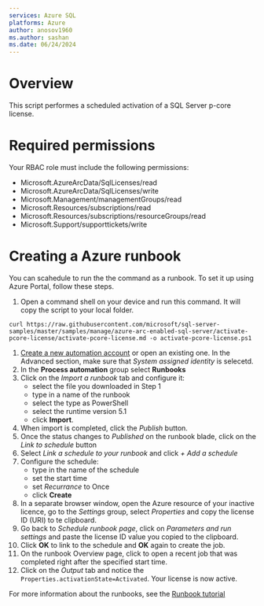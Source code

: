 ```yaml
---
services: Azure SQL
platforms: Azure
author: anosov1960
ms.author: sashan
ms.date: 06/24/2024
---
```


# Overview

This script performes a scheduled activation of a SQL Server p-core license.

# Required permissions

Your RBAC role must include the following permissions:

- Microsoft.AzureArcData/SqlLicenses/read
- Microsoft.AzureArcData/SqlLicenses/write
- Microsoft.Management/managementGroups/read
- Microsoft.Resources/subscriptions/read
- Microsoft.Resources/subscriptions/resourceGroups/read
- Microsoft.Support/supporttickets/write

# Creating a Azure runbook

You can scahedule to run the the command as a runbook. To set it up using Azure Portal, follow these steps.

1. Open a command shell on your device and run this command. It will copy the script to your local folder.
```console
curl https://raw.githubusercontent.com/microsoft/sql-server-samples/master/samples/manage/azure-arc-enabled-sql-server/activate-pcore-license/activate-pcore-license.md -o activate-pcore-license.ps1
```
1. [Create a new automation account](https://ms.portal.azure.com/#create/Microsoft.AutomationAccount)  or open an existing one. In the Advanced section, make sure that *System assigned identity* is selecetd.
1. In the **Process automation** group select **Runbooks**
1. Click on the *Import a runbook* tab and configure it:
    * select the file you downloaded in Step 1  
    * type in a name of the runbook
    * select the type as PowerShell 
    * select the runtime version 5.1 
    * click **Import**.
1. When import is completed, click the *Publish* button.
1. Once the status changes to *Published* on the runbook blade, click on the *Link to schedule* button 
1. Select *Link a schedule to your runbook* and click *+ Add a schedule*  
1. Configure the schedule: 
    * type in the name of the schedule
    * set the start time
    * set *Recurrance* to Once
    * click **Create**
1. In a separate browser window, open the Azure resource of your inactive licence, go to the *Settings* group, select *Properties* and copy the license ID (URI) to te clipboard.
1. Go back to *Schedule runbook page*, click on *Parameters and run settings* and paste the license ID value you copied to the clipboard.
1. Click **OK** to link to the schedule and **OK** again to create the job.
1. On the runbook Overview page, click to open a recent job that was completed right after the specified start time.
1. Click on the *Output* tab and notice the `Properties.activationState=Activated`. Your license is now active.

For more information about the runbooks, see the [Runbook tutorial](https://docs.microsoft.com/en-us/azure/automation/learn/automation-tutorial-runbook-textual-powershell)

